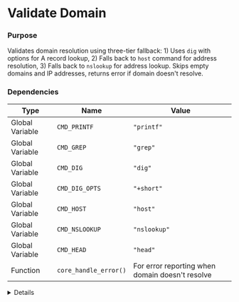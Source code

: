 # Validate Domain

### Purpose
Validates domain resolution using three-tier fallback: 1) Uses `dig` with options for A record lookup, 2) Falls back to `host` command for address resolution, 3) Falls back to `nslookup` for address lookup. Skips empty domains and IP addresses, returns error if domain doesn't resolve.

### Dependencies
| Type | Name | Value |
|------|------|-------|
| Global Variable | `CMD_PRINTF` | `"printf"` |
| Global Variable | `CMD_GREP` | `"grep"` |
| Global Variable | `CMD_DIG` | `"dig"` |
| Global Variable | `CMD_DIG_OPTS` | `"+short"` |
| Global Variable | `CMD_HOST` | `"host"` |
| Global Variable | `CMD_NSLOOKUP` | `"nslookup"` |
| Global Variable | `CMD_HEAD` | `"head"` |
| Function | `core_handle_error()` | For error reporting when domain doesn't resolve |

<details>

```shell
core_validate_domain() {
    local domain="$1"
    
    # Skip empty domains
    [ -z "$domain" ] && return 0
    
    # Skip IP addresses
    if "$CMD_PRINTF"  "$domain" | $CMD_GREP -E '^[0-9]+\.[0-9]+\.[0-9]+\.[0-9]+$' > /dev/null; then
        return 0
    fi
    
    # Try DNS resolution with fallback tools - assume commands exist
    local resolved=""
    
    resolved=$($CMD_DIG $CMD_DIG_OPTS "$domain" A 2>/dev/null)
    if [ -n "$resolved" ]; then
        return 0
    fi
    
    resolved=$($CMD_HOST "$domain" 2>/dev/null | $CMD_GREP "has address" | $CMD_HEAD -1)
    if [ -n "$resolved" ]; then
        return 0
    fi
    
    resolved=$($CMD_NSLOOKUP "$domain" 2>/dev/null | $CMD_GREP "Address:" | $CMD_GREP -v "#53" | $CMD_HEAD -1)
    if [ -n "$resolved" ]; then
        return 0
    fi
    
    core_handle_error "Domain does not resolve: $domain"
    return 1
}
```

</details> 